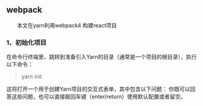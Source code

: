 ## webpack
&emsp;&emsp;本文在yarn利用webpack4 构建react项目
### 1、初始化项目
在命令行终端里，跳转到准备引入Yarn的目录（通常是一个项目的根目录），执行以下命令：
> yarn init

这将打开一个用于创建Yarn项目的交互式表单，其中包含以下问题：
你既可以回答这些问题，也可以直接敲回车键（enter/return）使用默认配置或者留空。